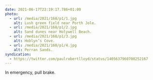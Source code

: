```yaml
---
date: 2021-06-17T22:19:17.786+01:00
photo:
  - url: /media/2021/168/p1/1.jpg
    alt: Lush green field near Porth Jole.
  - url: /media/2021/168/p1/2.jpg
    alt: Sand dunes near Holywell Beach.
  - url: /media/2021/168/p1/3.jpg
    alt: Hoblyn’s Cove.
  - url: /media/2021/168/p1/4.jpg
    alt: Perran Sands.
syndication:
  - https://twitter.com/paulrobertlloyd/status/1405637960700252167
---
```


In emergency, pull brake.

